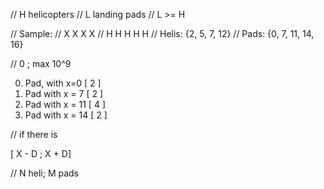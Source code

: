 // H helicopters
// L landing pads
// L >= H

// Sample:
//   X  X X    X
// H      H   H  H H
// Helis: {2, 5, 7, 12}
// Pads:  {0, 7, 11, 14, 16}

// 0 ; max 10^9

0)  Pad, with x=0 [ 2 ]
1)  Pad with x = 7 [ 2 ]
2) Pad with x = 11 [ 4 ]
3) Pad with x = 14 [ 2 ]

// if there is 

[ X - D ; X + D]

// N heli; M pads